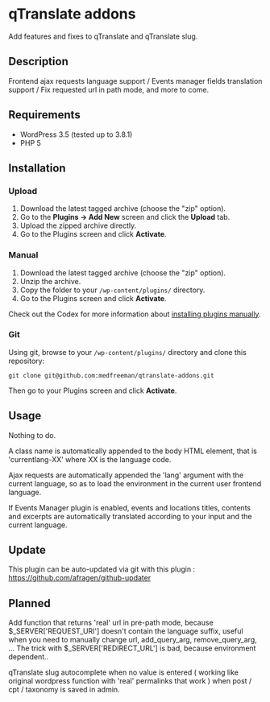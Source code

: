 # qTranslate addons

Add features and fixes to qTranslate and qTranslate slug.

## Description

Frontend ajax requests language support / Events manager fields translation support / Fix requested url in path mode, and more to come.

## Requirements
 * WordPress 3.5 (tested up to 3.8.1)
 * PHP 5

## Installation

### Upload

1. Download the latest tagged archive (choose the "zip" option).
2. Go to the __Plugins -> Add New__ screen and click the __Upload__ tab.
3. Upload the zipped archive directly.
4. Go to the Plugins screen and click __Activate__.

### Manual

1. Download the latest tagged archive (choose the "zip" option).
2. Unzip the archive.
3. Copy the folder to your `/wp-content/plugins/` directory.
4. Go to the Plugins screen and click __Activate__.

Check out the Codex for more information about [installing plugins manually](http://codex.wordpress.org/Managing_Plugins#Manual_Plugin_Installation).

### Git

Using git, browse to your `/wp-content/plugins/` directory and clone this repository:

`git clone git@github.com:medfreeman/qtranslate-addons.git`

Then go to your Plugins screen and click __Activate__.

## Usage

Nothing to do.

A class name is automatically appended to the body HTML element, that is 'currentlang-XX' where XX is the language code.

Ajax requests are automatically appended the 'lang' argument with the current language, so as to load the environment in the current user frontend language.

If Events Manager plugin is enabled, events and locations titles, contents and excerpts are automatically translated according to your input and the current language.

## Update
This plugin can be auto-updated via git with this plugin : https://github.com/afragen/github-updater

## Planned

Add function that returns 'real' url in pre-path mode, because $_SERVER['REQUEST_URI'] doesn't contain the language suffix, useful when you need to manually change url, add_query_arg, remove_query_arg, ...
The trick with $_SERVER['REDIRECT_URL'] is bad, because environment dependent..

qTranslate slug autocomplete when no value is entered ( working like original wordpress function with 'real' permalinks that work ) when post / cpt / taxonomy is saved in admin.
